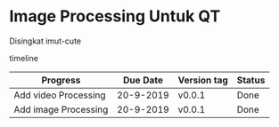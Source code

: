 # Image Processing Untuk QT

Disingkat imut-cute

timeline


Progress            | Due Date| Version tag|Status
--------------------|---------|------------|-------
Add video Processing|20-9-2019| v0.0.1     |Done
Add image Processing|20-9-2019| v0.0.1     |Done
